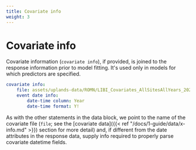 ```yaml
---
title: Covariate info
weight: 3
---
```


# Covariate info
Covariate information (`covariate info`), if provided, is joined to the response information prior to model fitting. It's used only in models for which predictors are specified.

```yml
covariate info:
    file: assets/uplands-data/ROMN/LIBI_Covariates_AllSitesAllYears_20201104_Through2016_with_exotics.csv
    event date info:
        date-time column: Year
        date-time format: Y!
```

As with the other statements in the data block, we point to the name of the covariate file (`file`; see the [covariate data]({{< ref "/docs/1-guide/data/x-info.md" >}}) section for more detail) and, if different from the date attributes in the response data, supply info required to properly parse covariate datetime fields.